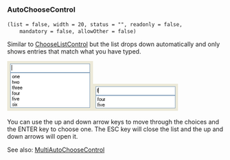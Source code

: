 ### AutoChooseControl

``` suneido
(list = false, width = 20, status = "", readonly = false,
    mandatory = false, allowOther = false)
```

Similar to [ChooseListControl](<ChooseListControl.md>) but the list drops down automatically and only shows entries that match what you have typed.

![](<../../res/autochoosecontrol1.png>)![](<../../res/autochoosecontrol2.png>)

You can use the up and down arrow keys to move through the choices and the ENTER key to choose one. The ESC key will close the list and the up and down arrows will open it.

See also:
[MultiAutoChooseControl](<MultiAutoChooseControl.md>)